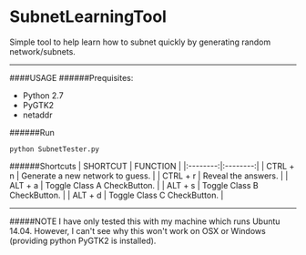 # SubnetLearningTool

Simple tool to help learn how to subnet quickly by generating random network/subnets.

---

####USAGE
######Prequisites:
- Python 2.7
- PyGTK2
- netaddr

######Run
```
python SubnetTester.py
```

######Shortcuts
| SHORTCUT | FUNCTION |
|:--------:|:--------:|
| CTRL + n | Generate a new network to guess. |
| CTRL + r | Reveal the answers.              |
| ALT + a  | Toggle Class A CheckButton.      |
| ALT + s  | Toggle Class B CheckButton.      |
| ALT + d  | Toggle Class C CheckButton.      |

---
#####NOTE
I have only tested this with my machine which runs Ubuntu 14.04. However, I can't see why this won't
work on OSX or Windows (providing python PyGTK2 is installed).